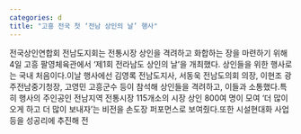 ```yaml
---
categories: d
title: "고흥 전국 첫 ‘전남 상인의 날’ 행사"
---
```

전국상인연합회 전남도지회는 전통시장 상인을 격려하고 화합하는 장을 마련하기 위해 4일 고흥 팔영체육관에서 ‘제1회 전라남도 상인의 날’을 개최했다. 상인들을 위한 행사로는 국내 처음이다.이날 행사에선 김영록 전남도지사, 서동욱 전남도의회 의장, 이현조 광주전남중기청장, 고영민 고흥군수 등이 참석해 상인들을 격려하고, 이들과 소통했다.특히 행사의 주인공인 전남지역 전통시장 115개소의 시장 상인 800여 명이 모여 ‘더 많이 오게 하고 더 많이 보내자’는 비전을 손도장 퍼포먼스로 보여줬다.또한 시설현대화 사업 등을 성공리에 추진해 전